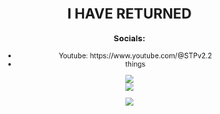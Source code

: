 
<div align="center">
  <h1>I HAVE RETURNED</h1>
  <h3>Socials:</h3>
  <ul style="text-decoration: none;">
    <li>Youtube: https://www.youtube.com/@STPv2.2</li>
    <li>things</li>
  </ul>

  <img src="https://discord-readme-badge.vercel.app/api?id=1187124067283783731"> <br>
  <img src="https://github-readme-stats.vercel.app/api/top-langs/?username=STPv22&theme=radical">

  <p>
    <a href="https://skillicons.dev">
      <img src="https://skillicons.dev/icons?i=js,html,css,java,p5js,vscode,windows" />
    </a>
  </p>
</div>
